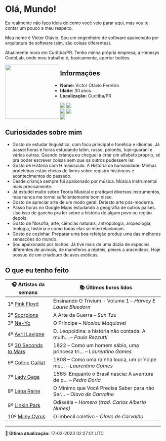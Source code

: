 # Olá, Mundo!

Eu realmente não faço ideia de como você veio parar aqui, mas vou te contar um pouco a meu respeito.

Meu nome é Victor Otávio. Sou um engenheiro de software apaixonado por arquitetura de software (sim, são coisas diferentes).

Atualmente moro em Curitiba/PR. Tenho minha própria empresa, a Henesys CodeLab, onde meu trabalho é, basicamente, apertar botões.

<img align="left" src="https://github.com/vctrtvfrrr/vctrtvfrrr/raw/master/octocat.png" alt="" width="175" />

## Informações

- **Nome:** Victor Otávio Ferreira
- **Idade:** 30 anos
- **Localização:** Curitiba/PR

[![](https://img.shields.io/badge/LinkedIn-victorotavio-blue)](https://www.linkedin.com/in/victorotavio/) [![](https://img.shields.io/badge/Twitter-@vctrtvfrrr-blue)](https://twitter.com/vctrtvfrrr)  
[![](https://img.shields.io/badge/GitHub-vctrtvfrrr-24292e)](https://github.com/vctrtvfrrr) [![](https://img.shields.io/badge/GitLab-vctrtvfrrr-ec5d16)](https://gitlab.com/vctrtvfrrr)  
[![](https://img.shields.io/badge/Email-victor@otavioferreira.com.br-red)](mailto:victor@otavioferreira.com.br)  

## Curiosidades sobre mim

-   Gosto de estudar linguística, com foco principal e fonética e idiomas. Já passei horas e horas estudando latim, russo, polonês, tupi-guarani e várias outras. Quando criança eu cheguei a criar um alfabeto próprio, só pra poder escrever coisas sem que os outros pudessem ler.
-   Gosto de História com H maiúsculo. A História da humanidade. Minhas prateleiras estão cheias de livros sobre registro históricos e acontecimentos do passado.
-   Desde criança sempre fui apaixonado por música. Música instrumental mais precisamente.
-   Já estudei muito sobre Teoria Musical e pratiquei diversos instrumentos, mas nunca me tornei suficientemente bom nisso.
-   Gosto de apreciar arte de um modo geral. Detesto arte pós-moderna.
-   Passo horas no Google Maps estudando a geografia de outros países. Uso isso de gancho pra ler sobre a história de algum povo ou região depois.
-   Gosto de filosofia, arte, ciências naturais, antropologia, arqueologia, teologia, história e como todas elas se interrelacionam.
-   Gosto de cozinhar. Preparar uma boa refeição produz uma das melhores sensações do mundo.
-   Sou apaixonado por bichos. Já tive mais de uma dúzia de espécies diferentes de animais, de mamiferos a répteis, peixes a aracnídeos. Hoje possuo de um criadouro de aves exóticas.


## O que eu tenho feito

|                         🎧 Artistas da semana                         |                      📚 Últimos livros lidos                      |
|-----------------------------------------------------------------------|-------------------------------------------------------------------|
| 1º [Pink Floyd](https://www.last.fm/music/Pink+Floyd)                 | Ensinando O Trivium - Volume 1	–	_Harvey E Laurie Bluedorn_         |
| 2º [Scorpions](https://www.last.fm/music/Scorpions)                   | A Arte da Guerra	–	_Sun Tzu_                                        |
| 3º [Ne-Yo](https://www.last.fm/music/Ne-Yo)                           | O Príncipe	–	_Nicolau Maquiavel_                                    |
| 4º [Avril Lavigne](https://www.last.fm/music/Avril+Lavigne)           | D. Leopoldina: a história não contada: A mulh…	–	_Paulo Rezzutti_   |
| 5º [30 Seconds to Mars](https://www.last.fm/music/30+Seconds+to+Mars) | 1822 – Como um homem sábio, uma princesa tri…	–	_Laurentino Gomes_  |
| 6º [Colbie Caillat](https://www.last.fm/music/Colbie+Caillat)         | 1808 – Como uma rainha louca, um príncipe me…	–	_Laurentino Gomes_  |
| 7º [Lady Gaga](https://www.last.fm/music/Lady+Gaga)                   | 1565: Enquanto o Brasil nascia: A aventura de p…	–	_Pedro Doria_    |
| 8º [Lena Raine](https://www.last.fm/music/Lena+Raine)                 | O Mínimo que Você Precisa Saber para não Ser…	–	_Olavo de Carvalho_ |
| 9º [Linkin Park](https://www.last.fm/music/Linkin+Park)               | Odisséia	–	_Homero (trad. Carlos Alberto Nunes)_                    |
| 10º [Miley Cyrus](https://www.last.fm/music/Miley+Cyrus)              | O imbecil coletivo	–	_Olavo de Carvalho_                            |


---

🚀 **Última atualização:** 17-02-2023 02:27:01 UTC